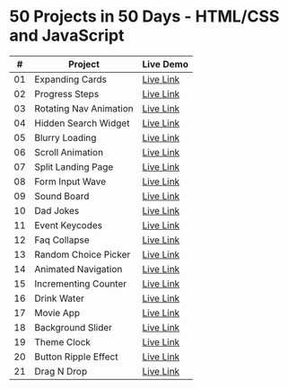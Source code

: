# 50 Projects in 50 Days - HTML/CSS and JavaScript


|  #  | Project | Live Demo |
| :-: | --------------------------------------------------------------------------------------------------------------------------- | --------------------------------------------------------------------------------- |
| 01  | Expanding Cards | [Live Link](https://50projects-expending-cards.netlify.app/) |
| 02  | Progress Steps  | [Live Link](https://50projects-prograss-steps.netlify.app/) |
| 03  | Rotating Nav Animation | [Live Link](https://50project-rotating-navbar.netlify.app/) |
| 04  | Hidden Search Widget | [Live Link](https://50project-hidden-search.netlify.app/) |
| 05  | Blurry Loading | [Live Link](https://50project-blurry-loading-backgraound.netlify.app/) |
| 06  | Scroll Animation | [Live Link](https://50project-animation-scroll.netlify.app/) |
| 07  | Split Landing Page | [Live Link](https://50project-split-page-landing.netlify.app/) |
| 08  | Form Input Wave | [Live Link](https://50project-form-input-wave.netlify.app/) |
| 09  | Sound Board | [Live Link](https://50project-sound-track.netlify.app/) |
| 10  | Dad Jokes | [Live Link](https://50project-dad-jokes.netlify.app/) |
| 11  | Event Keycodes | [Live Link](https://50project-event-kaycodes.netlify.app/) |
| 12  | Faq Collapse | [Live Link](https://50project-faq-collapse.netlify.app/) |
| 13  | Random Choice Picker | [Live Link](https://50project-random-choice-maker.netlify.app/) |
| 14  | Animated Navigation | [Live Link](https://50project-navigation-animated.netlify.app/) |
| 15  | Incrementing Counter | [Live Link](https://50project-increment-counter.netlify.app/) |
| 16  | Drink Water | [Live Link](https://50project-drink-water-track.netlify.app/) |
| 17  | Movie App | [Live Link](https://50-project-movie-app.netlify.app/) |
| 18  | Background Slider | [Live Link](https://50project-slider-background.netlify.app/) |
| 19  | Theme Clock | [Live Link](https://50-project-theme-clock.netlify.app/) |
| 20  | Button Ripple Effect | [Live Link](https://50project-button-effect-ripple.netlify.app/) |
| 21  | Drag N Drop | [Live Link](https://50project-drag-n-drop.netlify.app/) |